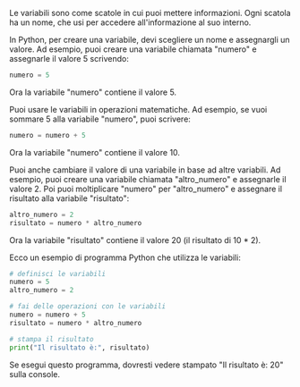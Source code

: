 Le variabili sono come scatole in cui puoi mettere informazioni. Ogni scatola ha un nome, che usi per accedere all'informazione al suo interno.

In Python, per creare una variabile, devi scegliere un nome e assegnargli un valore. Ad esempio, puoi creare una variabile chiamata "numero" e assegnarle il valore 5 scrivendo:

```python
numero = 5
```

Ora la variabile "numero" contiene il valore 5.

Puoi usare le variabili in operazioni matematiche. Ad esempio, se vuoi sommare 5 alla variabile "numero", puoi scrivere:

```python
numero = numero + 5
```

Ora la variabile "numero" contiene il valore 10.

Puoi anche cambiare il valore di una variabile in base ad altre variabili. Ad esempio, puoi creare una variabile chiamata "altro_numero" e assegnarle il valore 2. Poi puoi moltiplicare "numero" per "altro_numero" e assegnare il risultato alla variabile "risultato":

```python
altro_numero = 2
risultato = numero * altro_numero
```

Ora la variabile "risultato" contiene il valore 20 (il risultato di 10 * 2).

Ecco un esempio di programma Python che utilizza le variabili:

```python
# definisci le variabili
numero = 5
altro_numero = 2

# fai delle operazioni con le variabili
numero = numero + 5
risultato = numero * altro_numero

# stampa il risultato
print("Il risultato è:", risultato)
```

Se esegui questo programma, dovresti vedere stampato "Il risultato è: 20" sulla console.
